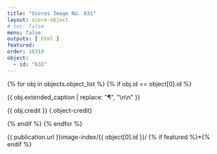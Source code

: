 ```yaml
---
title: "Scores Image No. 631"
layout: score-object
# toc: false
menu: false
outputs: [ html ]
featured: 
order: 16310
object:
  - id: "631"
---
```


{% for obj in objects.object_list %}
{% if obj.id == object[0].id %}

{{ obj.extended_caption | replace: "¶", "\n\n" }}

{{ obj.credit }} {.object-credit}

{% endif %}
{% endfor %}

<div class="object-credit object-url is-print-only">

{{ publication.url }}image-index/{{ object[0].id }}/ {% if featured %}*{% endif %}

</div>
